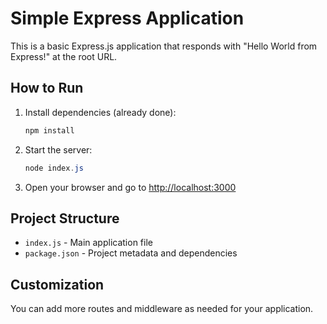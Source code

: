 # Simple Express Application

This is a basic Express.js application that responds with "Hello World from Express!" at the root URL.

## How to Run

1. Install dependencies (already done):
   ```powershell
   npm install
   ```
2. Start the server:
   ```powershell
   node index.js
   ```
3. Open your browser and go to [http://localhost:3000](http://localhost:3000)

## Project Structure

- `index.js` - Main application file
- `package.json` - Project metadata and dependencies

## Customization
You can add more routes and middleware as needed for your application.
